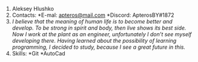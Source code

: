 1. Aleksey Hlushko
2. Contacts:    *E-mal: apteros@mail.com 
*Discord: ApterosBY#1872
3. _I believe that the meaning of human life is to become better and develop. To be strong in spirit and body, then live shows its best side. Now I work at the plant as an engineer, unfortunately I don’t see myself developing there. Having learned about the possibility of learning programming, I decided to study, because I see a great future in this._
4. Skills: *Git
           *AutoCad
           